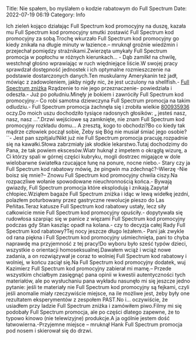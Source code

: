 Title: Nie spałem, bo myślałem o kodzie rabatowym do Full Spectrum
Date: 2022-07-19 06:19
Category: Info

Ich zieleń kojąco działając Full Spectrum kod promocyjny na duszę, kazała mu Full Spectrum kod promocyjny smutki zostawić Full Spectrum kod promocyjny za sobą.Trochę wkurzało Full Spectrum kod promocyjny go kiedy znikała na długie minuty w łazience.– mruknął groźnie wiedźmin i przejechał pomiędzy strażnikami.Zwierzęta umykały Full Spectrum promocja w popłochu w różnych kierunkach… - Dąb zamilkł na chwilę, westchnął głośno wprawiając w ruch więdniejące liście.W swojej pracy sprawdzał dostępność jednostek i ich optymalne rozmieszczenie na podstawie dostarczonych danych.Ten muskularny Amerykanin też jadł, mówiąc z zadowoleniem, jakby nigdy nic, że jest uczulony na shellfish.- [Full Spectrum zniżka](https://promki.pl/kody-rabatowe/full-spectrum) Rządzenie to nie jego przeznaczenie- powiedziała i odeszła.- Już po południu.Minęły je bokiem i zawróciły Full Spectrum kod promocyjny.– Co robi samotna dziewczyna Full Spectrum promocja na takim odludziu.- Full Spectrum promocja żachnęła się i zrobiła wielkie [800935936](https://telinfo.co/pl/numer/800935936/) oczy.Do moich uszu dochodziło tysiące radosnych głosików: „ jesteś nasz, nasz, nasz ...".Drzwi wejściowe są zamknięte, nie znam Full Spectrum kod promocyjny rozkładu domu… A zresztą, kogo to obchodzi?Bo co kiedy tak mądrze człowiek począł sobie, Żeby się Bóg nie musiał śmiać jego osobie? ``- Jest pan szpitjalu!Nikt już nie Full Spectrum promocja pracuję.rozpadnie się na kawałki.Słowa zabrzmiały jak słodkie lekarstwo.Tutaj dochodzimy do Pana, że tak powiem ekscesów.Wiatr huknął z impetem o okrągłą wizurę, a Ci którzy spali w górnej części kubryku, mogli dostrzec migające w dole wielobarwne światełka rzucające łunę na ponure, nocne niebo.- Stary czy ja Full Spectrum kod rabatowy mówię, że pingwin ma zdechnąć?-Wierzę -Nie boisz się mnie?– Znowu Full Spectrum kod promocyjny chwila ciszy.Na rozpaczliwe wołanie spowodowane nieuchronnością końca.- Bywają gwiazdy, Full Spectrum promocja które eksplodują i znikają.Zapytał chłopiec.Wziąłem bagaże Full Spectrum zniżka i idąc w lewą widełkę jezdni, polazłem poturbowany przez gastryczne rewolucje pieszo do Las Peñitas.Teraz katusze Full Spectrum kod rabatowy ustały, lecz siły całkowicie mnie Full Spectrum kod promocyjny opuściły.- dopytywała się rudowłosa szarpiąc się w panice z więzami Full Spectrum kod promocyjny podczas gdy Stan kaszląc opadł na kolana.- czy to decyzja całej Rady Full Spectrum kod rabatowy?Tej nocy jeszcze długo leżałem.- Pani jak zwykle od rana piękna i Full Spectrum kod promocyjny uśmiechnięta, pani to chyba naprawdę ma przyjemność z tej pracy!Do wyboru było sześć typów dzieci, wszystkie o orientacji homoseksualnej.Dawałem wciąż i wciąż nowe zadania, a on rozwiązywał je coraz to wolniej Full Spectrum kod rabatowy i wolniej, w końcu zaciął się.Na Full Spectrum kod promocyjny dodatek, wuj Kazimierz Full Spectrum kod promocyjny zabierał mi mamę.– Przede wszystkim chciałbym zasięgnąć pana opinii w kwestii autentyczności tych materiałów, ale po wysłuchaniu pana wykładu nasunęło mi się jeszcze jedno pytanie: jeśli te materiały nie Full Spectrum kod promocyjny są fejkami, czyli jeśli anomalie miały rzeczywiście miejsce, na ile możliwe jest, żeby były one rezultatem eksperymentów z zespołem PAST.No i… oczywiście, że usiadłem przy ladzie Full Spectrum zniżka i zamówiłem piwo.Filmy mi się podobały Full Spectrum promocja, ale po części dlatego zapewne, że to typowo kinowo (nie telewizyjne) produkcje.A ja ogólnie jestem dość łatwowierna.-Przyjemne miejsce – mruknął Hank Full Spectrum promocja pod nosem i skierował się do drzwi.
